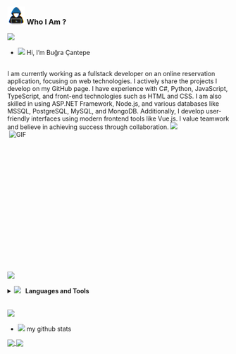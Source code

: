 ### <picture><img src = "https://github.com/0xAbdulKhalid/0xAbdulKhalid/raw/main/assets/mdImages/about_me.gif" width = 40px></picture> Who I Am ?
<img src="https://user-images.githubusercontent.com/73097560/115834477-dbab4500-a447-11eb-908a-139a6edaec5c.gif"><br>

- <img src="https://media.giphy.com/media/hvRJCLFzcasrR4ia7z/giphy.gif" width="35"> Hi, I’m Buğra Çantepe

<br />
I am currently working as a fullstack developer on an online
reservation application, focusing on web technologies. I
actively share the projects I develop on my GitHub page. I have
experience with C#, Python, JavaScript, TypeScript, and
front-end technologies such as HTML and CSS. I am also
skilled in using ASP.NET Framework, Node.js, and various
databases like MSSQL, PostgreSQL, MySQL, and MongoDB.
Additionally, I develop user-friendly interfaces using modern
frontend tools like Vue.js. I value teamwork and believe in
achieving success through collaboration.
<img src="https://user-images.githubusercontent.com/73097560/115834477-dbab4500-a447-11eb-908a-139a6edaec5c.gif">

 <img align="right" alt="GIF" src="https://github.com/abhisheknaiidu/abhisheknaiidu/blob/master/code.gif?raw=true" width="500" height="320" />
 

![](https://visitor-badge.glitch.me/badge?page_id=bugracntp.bugracntp)  

<details>
      <summary> <img src="https://media2.giphy.com/media/QssGEmpkyEOhBCb7e1/giphy.gif?cid=ecf05e47a0n3gi1bfqntqmob8g9aid1oyj2wr3ds3mg700bl&rid=giphy.gif" width ="25"><b> &nbsp;&nbsp;Languages&nbsp;and&nbsp;Tools</b></summary>
      <br />
      <p align="left">
      <br />
        <b>Languages:</b>
        <br>
        <p align="center">
          <a href="https://skillicons.dev">
            <img src="https://skillicons.dev/icons?i=cs,ts,js,py,java" />
          </a>
        </p>
        <br>
        <b>Database:</b>
        <br>
        <p align="center">
          <a href="https://skillicons.dev">
            <img src="https://skillicons.dev/icons?i=postgres,mongodb,mysql" />
          </a>
        </p>
        <b>IDE's:</b>
        <br>
        <p align="center">
          <a href="https://skillicons.dev">
            <img src="https://skillicons.dev/icons?i=rider,visualstudio,vscode,pycharm, idea, eclipse,anaconda" />
          </a>
        </p>
        <br>
        <b>Operating systems:</b>
        <br>
        <p align="center">
          <a href="https://skillicons.dev">
            <img src="https://skillicons.dev/icons?i=windows,apple,linux,ubuntu" />
          </a>
        </p>
        <br>
        <b>Tools and Frameworks:</b>
        <br>
        <p align="center">
          <a href="https://skillicons.dev">
            <img src="https://skillicons.dev/icons?i=git,github,dotnet,gcp,nodejs,vue,react,npm,express,nextjs,postman,selenium&perline=6" />
          </a>
        </p>
        <br>
      </p>
</details>
<br><br>

<img src="https://user-images.githubusercontent.com/73097560/115834477-dbab4500-a447-11eb-908a-139a6edaec5c.gif">

- <img src="https://media.giphy.com/media/iY8CRBdQXODJSCERIr/giphy.gif" width="35"> my github stats


<p >
    <a href="https://github.com/bugracntp" target="_blank">
        <img align="center" height="160em" src="https://github-readme-stats.vercel.app/api?username=bugracntp&show_icons=true&include_all_commits=true&theme=vision-friendly-dark&count_private=true&show_owner=true" />
        <img align="center" height="160em" src="https://github-readme-stats.vercel.app/api/top-langs/?username=bugracntp&layout=compact&theme=vision-friendly-dark"/>
    </a>
</p>
